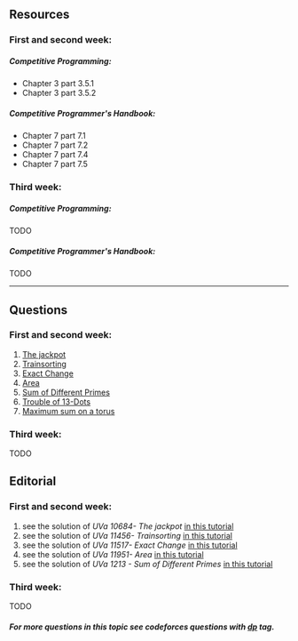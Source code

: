 ## Resources
### First and second week:
##### Competitive Programming:
* Chapter 3 part 3.5.1
* Chapter 3 part 3.5.2

##### Competitive Programmer's Handbook:
* Chapter 7 part 7.1
* Chapter 7 part 7.2
* Chapter 7 part 7.4
* Chapter 7 part 7.5

### Third week:
##### Competitive Programming:
TODO

##### Competitive Programmer's Handbook:
TODO

---

## Questions
### First and second week:
1. [The jackpot](https://uva.onlinejudge.org/index.php?option=com_onlinejudge&Itemid=8&category=24&page=show_problem&problem=1625)
2. [Trainsorting](https://uva.onlinejudge.org/index.php?option=com_onlinejudge&Itemid=8&category=24&page=show_problem&problem=2451)
3. [Exact Change](https://uva.onlinejudge.org/index.php?option=com_onlinejudge&Itemid=8&category=24&page=show_problem&problem=2512)
4. [Area](https://uva.onlinejudge.org/index.php?option=com_onlinejudge&Itemid=8&category=24&page=show_problem&problem=3102)
5. [Sum of Different Primes](https://uva.onlinejudge.org/index.php?option=com_onlinejudge&Itemid=8&page=show_problem&problem=3654)
6. [Trouble of 13-Dots](https://uva.onlinejudge.org/index.php?option=com_onlinejudge&Itemid=8&category=24&page=show_problem&problem=1760)
7. [Maximum sum on a torus](https://uva.onlinejudge.org/index.php?option=onlinejudge&page=show_problem&problem=1768)

### Third week:
TODO

## Editorial

### First and second week:
1. see the solution of *UVa 10684- The jackpot* [in this tutorial](https://saicheems.wordpress.com/2013/07/21/uva-10684-the-jackpot/)
2. see the solution of *UVa 11456- Trainsorting* [in this tutorial](https://saicheems.wordpress.com/2013/09/01/uva-11456-trainsorting/)
3. see the solution of *UVa 11517- Exact Change* [in this tutorial](http://www.algorithmist.com/index.php/UVa_11517)
4. see the solution of *UVa 11951- Area* [in this tutorial](https://saicheems.wordpress.com/2013/08/29/uva-11951-area/)
5. see the solution of *UVa 1213 - Sum of Different Primes* [in this tutorial](https://turing13.wordpress.com/2016/03/11/uva-1213-sum-of-different-primes/)
### Third week:
TODO

##### For more questions in this topic see codeforces questions with [*dp*](http://codeforces.com/problemset/tags/dp?order=BY_SOLVED_DESC) tag.

